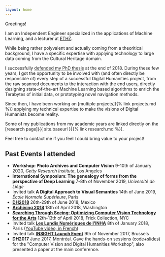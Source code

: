 ```yaml
---
layout: home
---
```


Greetings!

I am an Independent Engineer specialized in the applications of Machine Learning, and a lecturer at [ETHZ](https://ethz.ch).

While being rather polyvalent and actually coming from a theoritical background, I have a specific expertise with applying technology to large data coming from the Cultural Heritage domain.

I successfully [defended my PhD thesis](https://actu.epfl.ch/news/congrats-to-dr-benoit-seguin-2/) at the end of 2018. During these few years, I got the opportunity to be involved with (and often directly be responsible of) every step of a successful Digital Humanities project, from the raw scanned documents to the interaction with the end users, directly designing state-of-the-art Machine Learning based algorithms to enrich the Terabytes of initial data, or prototyping novel navigation methods.

Since then, I have been working on [multiple projects]({% link projects.md %}) applying my technical expertise to make the visions of Digital Humanists become reality.

Some of my publications from my academic years are linked directly on the [research page]({{ site.baseurl }}{% link research.md %}).

Feel free to contact me if you feel I could bring value to your project!

## Past Events I attended

- **Workshop: Photo Archives and Computer Vision** 9-10th of January 2020, *Getty Research Institute*, Los Angeles
- **International Symposium: The genealogy of forms from the perspective of Deep Learning** 7-8th of November 2019, *Université de Liège*
- Invited talk **A Digital Approach to Visual Semantics** 14th of June 2019, *École Normale Supérieure*, Paris
- **[DH2018](https://dh2018.adho.org/en/)** 26th-29th of June 2018, Mexico
- **[Archiving 2018](http://www.imaging.org/site/IST/Conferences/Archiving/IST/Conferences/Archiving/Archiving_Home.aspx)** 18th of April 2018, Washington
- **[Searching Through Seeing: Optimizing Computer Vision Technology for the Arts](https://www.frick.org/research/upcoming_symposia)** 12th-13th of April 2018, Frick Collection, NYC
- Invited talk **[Les Lundis Numériques de l'INHA](https://www.inha.fr/fr/agenda/parcourir-par-annee/en-2018/janvier-2018-1/lundisnum-2018-projet-replica.html)** 8th of January 2018, Paris ([YouTube vidéo, in French](https://www.youtube.com/watch?v=JxFMEAokjTM))
- Invited talk **[INSIGHT Launch Event](http://uahost.uantwerpen.be/platformdh/index.php/event/insight-launch-event-ai-and-the-linking-of-digital-heritage-data/)** 9th of November 2017, Brussels
- **[DH2017](https://dh2018.adho.org/en/)** June 2017, Montréal. Gave the hands-on sessions ([code+slides](https://github.com/SeguinBe/DHWorkshop2017)) for the "Computer Vision and Digital Humanities Workshop", also presented a paper at the main conference.
